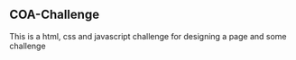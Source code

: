 ## COA-Challenge
This is a html, css and javascript challenge for designing a page and some challenge
